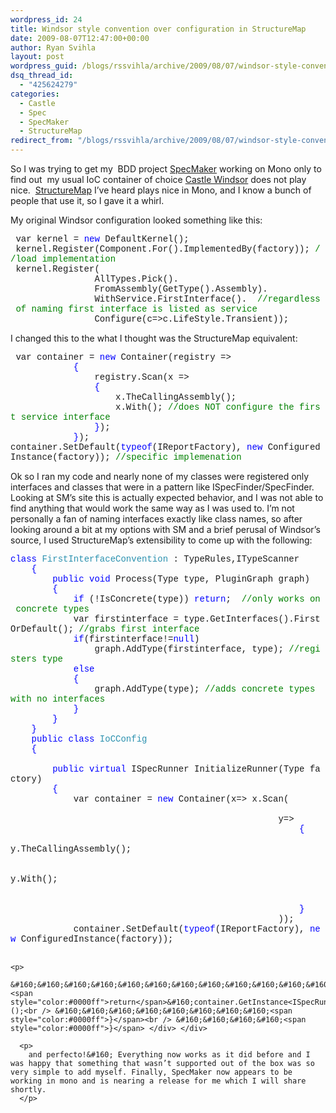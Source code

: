 ```yaml
---
wordpress_id: 24
title: Windsor style convention over configuration in StructureMap
date: 2009-08-07T12:47:00+00:00
author: Ryan Svihla
layout: post
wordpress_guid: /blogs/rssvihla/archive/2009/08/07/windsor-style-convention-over-configuration-in-structuremap.aspx
dsq_thread_id:
  - "425624279"
categories:
  - Castle
  - Spec
  - SpecMaker
  - StructureMap
redirect_from: "/blogs/rssvihla/archive/2009/08/07/windsor-style-convention-over-configuration-in-structuremap.aspx/"
---
```

So I was trying to get my&#160; BDD project <a href="http://github.com/rssvihla/specmaker/tree/master" target="_blank">SpecMaker</a> working on Mono only to find out&#160; my usual IoC container of choice <a href="http://www.castleproject.org/container/index.html" target="_blank">Castle Windsor</a> does not play nice.&#160; <a href="http://structuremap.sourceforge.net/Default.htm" target="_blank">StructureMap</a> I’ve heard plays nice in Mono, and I know a bunch of people that use it, so I gave it a whirl.

My original Windsor configuration looked something like this:

<div style="padding-bottom: 0px;margin: 0px;padding-left: 0px;padding-right: 0px;float: none;padding-top: 0px" class="wlWriterEditableSmartContent">
  <div style="font-family:consolas,lucida console,courier,monospace">
    &#160;var&#160;kernel&#160;=&#160;<span style="color:#0000ff">new</span>&#160;DefaultKernel();<br /> &#160;kernel.Register(Component.For<IReportFactory>().ImplementedBy(factory));&#160;<span style="color:#008000">//load&#160;implementation<br /> </span>&#160;kernel.Register(<br /> &#160;&#160;&#160;&#160;&#160;&#160;&#160;&#160;&#160;&#160;&#160;&#160;&#160;&#160;&#160;&#160;AllTypes.Pick().<br /> &#160;&#160;&#160;&#160;&#160;&#160;&#160;&#160;&#160;&#160;&#160;&#160;&#160;&#160;&#160;&#160;FromAssembly(GetType().Assembly).<br /> &#160;&#160;&#160;&#160;&#160;&#160;&#160;&#160;&#160;&#160;&#160;&#160;&#160;&#160;&#160;&#160;WithService.FirstInterface().&#160;&#160;<span style="color:#008000">//regardless&#160;of&#160;naming&#160;first&#160;interface&#160;is&#160;listed&#160;as&#160;service<br /> </span>&#160;&#160;&#160;&#160;&#160;&#160;&#160;&#160;&#160;&#160;&#160;&#160;&#160;&#160;&#160;&#160;Configure(c=>c.LifeStyle.Transient));
  </div>
</div>

I changed this to the what I thought was the StructureMap equivalent:

<div style="padding-bottom: 0px;margin: 0px;padding-left: 0px;padding-right: 0px;float: none;padding-top: 0px" class="wlWriterEditableSmartContent">
  <div style="font-family:consolas,lucida console,courier,monospace">
    &#160;var&#160;container&#160;=&#160;<span style="color:#0000ff">new</span>&#160;Container(registry&#160;=><br /> &#160;&#160;&#160;&#160;&#160;&#160;&#160;&#160;&#160;&#160;&#160;&#160;<span style="color:#0000ff">{</span><br /> &#160;&#160;&#160;&#160;&#160;&#160;&#160;&#160;&#160;&#160;&#160;&#160;&#160;&#160;&#160;&#160;registry.Scan(x&#160;=><br /> &#160;&#160;&#160;&#160;&#160;&#160;&#160;&#160;&#160;&#160;&#160;&#160;&#160;&#160;&#160;&#160;<span style="color:#0000ff">{</span><br /> &#160;&#160;&#160;&#160;&#160;&#160;&#160;&#160;&#160;&#160;&#160;&#160;&#160;&#160;&#160;&#160;&#160;&#160;&#160;&#160;x.TheCallingAssembly();<br /> &#160;&#160;&#160;&#160;&#160;&#160;&#160;&#160;&#160;&#160;&#160;&#160;&#160;&#160;&#160;&#160;&#160;&#160;&#160;&#160;x.With<DefaultConventionScanner>();&#160;<span style="color:#008000">//does&#160;NOT&#160;configure&#160;the&#160;first&#160;service&#160;interface<br /> </span>&#160;&#160;&#160;&#160;&#160;&#160;&#160;&#160;&#160;&#160;&#160;&#160;&#160;&#160;&#160;&#160;<span style="color:#0000ff">}</span>);<br /> &#160;&#160;&#160;&#160;&#160;&#160;&#160;&#160;&#160;&#160;&#160;&#160;<span style="color:#0000ff">}</span>);<br /> container.SetDefault(<span style="color:#0000ff">typeof</span>(IReportFactory),&#160;<span style="color:#0000ff">new</span>&#160;ConfiguredInstance(factory));&#160;<span style="color:#008000">//specific&#160;implemenation<br /> </span>
  </div>
</div>

Ok so I ran my code and nearly none of my classes were registered only interfaces and classes that were in a pattern like ISpecFinder/SpecFinder.&#160; Looking at SM’s site this is actually expected behavior, and I was not able to find anything that would work the same way as I was used to. I’m not personally a fan of naming interfaces exactly like class names, so after looking around a bit at my options with SM and a brief perusal of Windsor’s source, I used StructureMap’s extensibility to come up with the following:

<div style="padding-bottom: 0px;margin: 0px;padding-left: 0px;padding-right: 0px;float: none;padding-top: 0px" class="wlWriterEditableSmartContent">
  <div style="font-family:consolas,lucida console,courier,monospace">
    <span style="color:#0000ff">class</span>&#160;<span style="color:#2b91af">FirstInterfaceConvention</span>&#160;:&#160;TypeRules,ITypeScanner<br /> &#160;&#160;&#160;&#160;<span style="color:#0000ff">{</span><br /> &#160;&#160;&#160;&#160;&#160;&#160;&#160;&#160;<span style="color:#0000ff">public</span>&#160;<span style="color:#0000ff">void</span>&#160;Process(Type&#160;type,&#160;PluginGraph&#160;graph)<br /> &#160;&#160;&#160;&#160;&#160;&#160;&#160;&#160;<span style="color:#0000ff">{</span><br /> &#160;&#160;&#160;&#160;&#160;&#160;&#160;&#160;&#160;&#160;&#160;&#160;<span style="color:#0000ff">if</span>&#160;(!IsConcrete(type))&#160;<span style="color:#0000ff">return</span>;&#160;&#160;<span style="color:#008000">//only&#160;works&#160;on&#160;concrete&#160;types<br /> </span>&#160;&#160;&#160;&#160;&#160;&#160;&#160;&#160;&#160;&#160;&#160;&#160;var&#160;firstinterface&#160;=&#160;type.GetInterfaces().FirstOrDefault();&#160;<span style="color:#008000">//grabs&#160;first&#160;interface<br /> </span>&#160;&#160;&#160;&#160;&#160;&#160;&#160;&#160;&#160;&#160;&#160;&#160;<span style="color:#0000ff">if</span>(firstinterface!=<span style="color:#0000ff">null</span>)<br /> &#160;&#160;&#160;&#160;&#160;&#160;&#160;&#160;&#160;&#160;&#160;&#160;&#160;&#160;&#160;&#160;graph.AddType(firstinterface,&#160;type);&#160;<span style="color:#008000">//registers&#160;type<br /> </span>&#160;&#160;&#160;&#160;&#160;&#160;&#160;&#160;&#160;&#160;&#160;&#160;<span style="color:#0000ff">else</span><br /> &#160;&#160;&#160;&#160;&#160;&#160;&#160;&#160;&#160;&#160;&#160;&#160;<span style="color:#0000ff">{</span><br /> &#160;&#160;&#160;&#160;&#160;&#160;&#160;&#160;&#160;&#160;&#160;&#160;&#160;&#160;&#160;&#160;graph.AddType(type);&#160;<span style="color:#008000">//adds&#160;concrete&#160;types&#160;with&#160;no&#160;interfaces<br /> </span>&#160;&#160;&#160;&#160;&#160;&#160;&#160;&#160;&#160;&#160;&#160;&#160;<span style="color:#0000ff">}</span><br /> &#160;&#160;&#160;&#160;&#160;&#160;&#160;&#160;<span style="color:#0000ff">}</span><br /> &#160;&#160;&#160;&#160;<span style="color:#0000ff">}</span><br /> &#160;&#160;&#160;&#160;<span style="color:#0000ff">public</span>&#160;<span style="color:#0000ff">class</span>&#160;<span style="color:#2b91af">IoCConfig</span><br /> &#160;&#160;&#160;&#160;<span style="color:#0000ff">{</span><br /> &#160;&#160;&#160;&#160;&#160;&#160;&#160;&#160;<br /> &#160;&#160;&#160;&#160;&#160;&#160;&#160;&#160;<span style="color:#0000ff">public</span>&#160;<span style="color:#0000ff">virtual</span>&#160;ISpecRunner&#160;InitializeRunner(Type&#160;factory)<br /> &#160;&#160;&#160;&#160;&#160;&#160;&#160;&#160;<span style="color:#0000ff">{</span><br /> &#160;&#160;&#160;&#160;&#160;&#160;&#160;&#160;&#160;&#160;&#160;&#160;var&#160;container&#160;=&#160;<span style="color:#0000ff">new</span>&#160;Container(x=>&#160;x.Scan(<br /> &#160;&#160;&#160;&#160;&#160;&#160;&#160;&#160;&#160;&#160;&#160;&#160;&#160;&#160;&#160;&#160;&#160;&#160;&#160;&#160;&#160;&#160;&#160;&#160;&#160;&#160;&#160;&#160;&#160;&#160;&#160;&#160;&#160;&#160;&#160;&#160;&#160;&#160;&#160;&#160;&#160;&#160;&#160;&#160;&#160;&#160;&#160;&#160;&#160;&#160;&#160;&#160;&#160;&#160;&#160;<br /> &#160;&#160;&#160;&#160;&#160;&#160;&#160;&#160;&#160;&#160;&#160;&#160;&#160;&#160;&#160;&#160;&#160;&#160;&#160;&#160;&#160;&#160;&#160;&#160;&#160;&#160;&#160;&#160;&#160;&#160;&#160;&#160;&#160;&#160;&#160;&#160;&#160;&#160;&#160;&#160;&#160;&#160;&#160;&#160;&#160;&#160;&#160;&#160;&#160;&#160;&#160;y=><br /> &#160;&#160;&#160;&#160;&#160;&#160;&#160;&#160;&#160;&#160;&#160;&#160;&#160;&#160;&#160;&#160;&#160;&#160;&#160;&#160;&#160;&#160;&#160;&#160;&#160;&#160;&#160;&#160;&#160;&#160;&#160;&#160;&#160;&#160;&#160;&#160;&#160;&#160;&#160;&#160;&#160;&#160;&#160;&#160;&#160;&#160;&#160;&#160;&#160;&#160;&#160;&#160;&#160;&#160;&#160;<span style="color:#0000ff">{</span><br /> &#160;&#160;&#160;&#160;&#160;&#160;&#160;&#160;&#160;&#160;&#160;&#160;&#160;&#160;&#160;&#160;&#160;&#160;&#160;&#160;&#160;&#160;&#160;&#160;&#160;&#160;&#160;&#160;&#160;&#160;&#160;&#160;&#160;&#160;&#160;&#160;&#160;&#160;&#160;&#160;&#160;&#160;&#160;&#160;&#160;&#160;&#160;&#160;&#160;&#160;&#160;&#160;&#160;&#160;&#160;&#160;&#160;&#160;&#160;y.TheCallingAssembly();<br /> &#160;&#160;&#160;&#160;&#160;&#160;&#160;&#160;&#160;&#160;&#160;&#160;&#160;&#160;&#160;&#160;&#160;&#160;&#160;&#160;&#160;&#160;&#160;&#160;&#160;&#160;&#160;&#160;&#160;&#160;&#160;&#160;&#160;&#160;&#160;&#160;&#160;&#160;&#160;&#160;&#160;&#160;&#160;&#160;&#160;&#160;&#160;&#160;&#160;&#160;&#160;&#160;&#160;&#160;&#160;&#160;&#160;&#160;&#160;<br /> &#160;&#160;&#160;&#160;&#160;&#160;&#160;&#160;&#160;&#160;&#160;&#160;&#160;&#160;&#160;&#160;&#160;&#160;&#160;&#160;&#160;&#160;&#160;&#160;&#160;&#160;&#160;&#160;&#160;&#160;&#160;&#160;&#160;&#160;&#160;&#160;&#160;&#160;&#160;&#160;&#160;&#160;&#160;&#160;&#160;&#160;&#160;&#160;&#160;&#160;&#160;&#160;&#160;&#160;&#160;&#160;&#160;&#160;&#160;y.With<FirstInterfaceConvention>();<br /> &#160;&#160;&#160;&#160;&#160;&#160;&#160;&#160;&#160;&#160;&#160;&#160;&#160;&#160;&#160;&#160;&#160;&#160;&#160;&#160;&#160;&#160;&#160;&#160;&#160;&#160;&#160;&#160;&#160;&#160;&#160;&#160;&#160;&#160;&#160;&#160;&#160;&#160;&#160;&#160;&#160;&#160;&#160;&#160;&#160;&#160;&#160;&#160;&#160;&#160;&#160;&#160;&#160;&#160;&#160;&#160;&#160;&#160;&#160;&#160;&#160;&#160;&#160;<br /> &#160;&#160;&#160;&#160;&#160;&#160;&#160;&#160;&#160;&#160;&#160;&#160;&#160;&#160;&#160;&#160;&#160;&#160;&#160;&#160;&#160;&#160;&#160;&#160;&#160;&#160;&#160;&#160;&#160;&#160;&#160;&#160;&#160;&#160;&#160;&#160;&#160;&#160;&#160;&#160;&#160;&#160;&#160;&#160;&#160;&#160;&#160;&#160;&#160;&#160;&#160;&#160;&#160;&#160;&#160;<span style="color:#0000ff">}</span><br /> &#160;&#160;&#160;&#160;&#160;&#160;&#160;&#160;&#160;&#160;&#160;&#160;&#160;&#160;&#160;&#160;&#160;&#160;&#160;&#160;&#160;&#160;&#160;&#160;&#160;&#160;&#160;&#160;&#160;&#160;&#160;&#160;&#160;&#160;&#160;&#160;&#160;&#160;&#160;&#160;&#160;&#160;&#160;&#160;&#160;&#160;&#160;&#160;&#160;&#160;&#160;));<br /> &#160;&#160;&#160;&#160;&#160;&#160;&#160;&#160;&#160;&#160;&#160;&#160;container.SetDefault(<span style="color:#0000ff">typeof</span>(IReportFactory),&#160;<span style="color:#0000ff">new</span>&#160;ConfiguredInstance(factory));<br /> &#160;&#160;&#160;&#160;&#160;&#160;&#160;&#160;&#160;&#160;&#160;&#160;</p> 
    
    <p>
      &#160;&#160;&#160;&#160;&#160;&#160;&#160;&#160;&#160;&#160;&#160;&#160;<span style="color:#0000ff">return</span>&#160;container.GetInstance<ISpecRunner>();<br /> &#160;&#160;&#160;&#160;&#160;&#160;&#160;&#160;<span style="color:#0000ff">}</span><br /> &#160;&#160;&#160;&#160;<span style="color:#0000ff">}</span> </div> </div> 
      
      <p>
        and perfecto!&#160; Everything now works as it did before and I was happy that something that wasn’t supported out of the box was so very simple to add myself. Finally, SpecMaker now appears to be working in mono and is nearing a release for me which I will share shortly.
      </p>